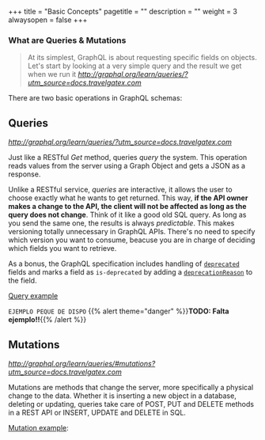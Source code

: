 +++
title = "Basic Concepts"
pagetitle = ""
description = ""
weight = 3
alwaysopen = false
+++

### What are Queries & Mutations

> At its simplest, GraphQL is about requesting specific fields on objects. Let's start by looking at a very simple query and the result we get when we run it <cite>http://graphql.org/learn/queries/?utm_source=docs.travelgatex.com</cite>
 
There are two basic operations in GraphQL schemas:

## Queries 
<cite>http://graphql.org/learn/queries/?utm_source=docs.travelgatex.com</cite>

Just like a RESTful _Get_ method, queries _query_ the system. This operation reads values from the server using a Graph Object and gets a JSON as a response.

Unlike a RESTful service, _queries_ are interactive, it allows the user to choose exactly what he wants to get returned. This way, **if the API owner makes a change to the API, the client will not be affected as long as the query does not change**. Think of it like a good old SQL query. As long as you send the same one, the results is always _predictable_. This makes versioning totally unnecessary in GraphQL APIs. There's no need to specify which version you want to consume, beacuse you are in charge of deciding which fields you want to retrieve. 

As a bonus, the GraphQL specification includes handling of [`deprecated`](http://facebook.github.io/graphql/October2016/#sec-Object-Field-deprecation?utm_source=docs.travelgatex.com) fields and marks a field as `is-deprecated` by adding a [`deprecationReason`](http://graphql.org/graphql-js/type/#graphqlobjecttype?utm_source=docs.travelgatex.com) to the field.

[Query example](/product/connectx/hotel/concepts/book-transactions/#playground-samples)

`EJEMPLO PEQUE DE DISPO`
{{% alert theme="danger" %}}**TODO: Falta ejemplo!!**{{% /alert %}}

## Mutations 
<cite>http://graphql.org/learn/queries/#mutations?utm_source=docs.travelgatex.com</cite>

Mutations are methods that change the server, more specifically a physical change to the data. Whether it is inserting a new object in a database, deleting or updating,  queries take care of POST, PUT and DELETE methods in a REST API or INSERT, UPDATE and DELETE in SQL.

[Mutation example](/product/connectx/hotel/concepts/book-transactions/#playground-samples):
